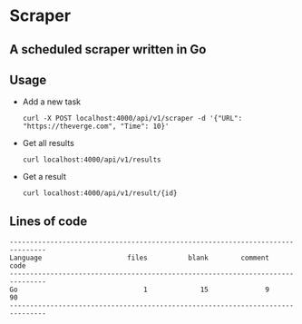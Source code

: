 # Scraper
## A scheduled scraper written in Go


## Usage
* Add a new task
    ```
    curl -X POST localhost:4000/api/v1/scraper -d '{"URL": "https://theverge.com", "Time": 10}'
    ```
* Get all results
    ```
    curl localhost:4000/api/v1/results
    ```

* Get a result
    ```
    curl localhost:4000/api/v1/result/{id}
    ```


## Lines of code
```
-------------------------------------------------------------------------------
Language                     files          blank        comment           code
-------------------------------------------------------------------------------
Go                               1             15              9             90
-------------------------------------------------------------------------------
```
